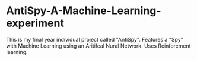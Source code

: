 # AntiSpy-A-Machine-Learning-experiment
This is my final year individual project called "AntiSpy". Features a "Spy" with Machine Learning using an Aritifcal Nural Network. Uses Reinforcment learning.
